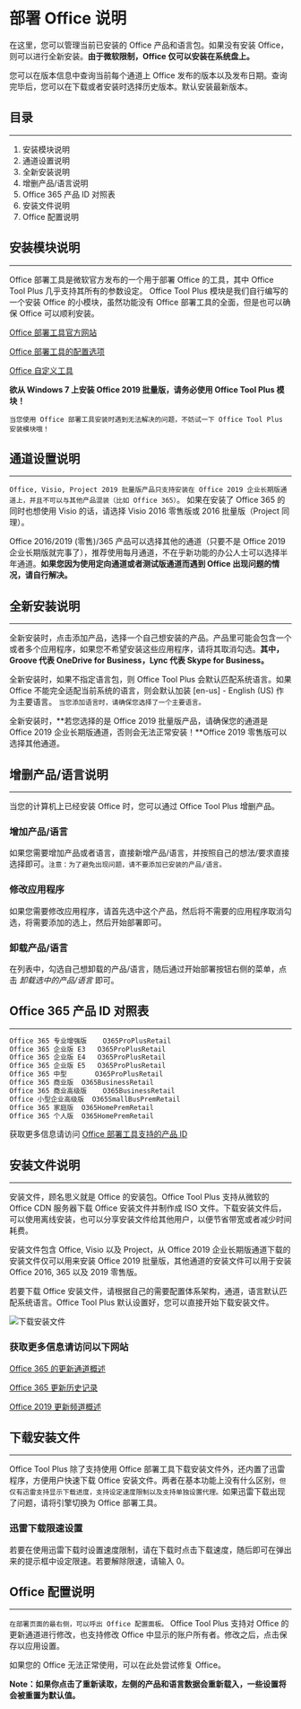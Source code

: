 # 部署 Office 说明

在这里，您可以管理当前已安装的 Office 产品和语言包。如果没有安装 Office，则可以进行全新安装。**由于微软限制，Office 仅可以安装在系统盘上。**

您可以在版本信息中查询当前每个通道上 Office 发布的版本以及发布日期。查询完毕后，您可以在下载或者安装时选择历史版本。默认安装最新版本。

## 目录

---

1. 安装模块说明
2. 通道设置说明
3. 全新安装说明
4. 增删产品/语言说明
5. Office 365 产品 ID 对照表
6. 安装文件说明
7. Office 配置说明

## 安装模块说明

---

Office 部署工具是微软官方发布的一个用于部署 Office 的工具，其中 Office Tool Plus 几乎支持其所有的参数设定。
Office Tool Plus 模块是我们自行编写的一个安装 Office 的小模块，虽然功能没有 Office 部署工具的全面，但是也可以确保 Office 可以顺利安装。

[Office 部署工具官方网站](https://aka.ms/ODT)

[Office 部署工具的配置选项](https://docs.microsoft.com/zh-cn/DeployOffice/configuration-options-for-the-office-2016-deployment-tool)

[Office 自定义工具](https://config.office.com)

**欲从 Windows 7 上安装 Office 2019 批量版，请务必使用 Office Tool Plus 模块！**

`当您使用 Office 部署工具安装时遇到无法解决的问题，不妨试一下 Office Tool Plus 安装模块哦！`

## 通道设置说明

---

`Office, Visio, Project 2019 批量版产品只支持安装在 Office 2019 企业长期版通道上，并且不可以与其他产品混装（比如 Office 365）`。
如果在安装了 Office 365 的同时也想使用 Visio 的话，请选择 Visio 2016 零售版或 2016 批量版（Project 同理）。

Office 2016/2019 (零售)/365 产品可以选择其他的通道（只要不是 Office 2019 企业长期版就完事了），推荐使用每月通道，不在乎新功能的办公人士可以选择半年通道。**如果您因为使用定向通道或者测试版通道而遇到 Office 出现问题的情况，请自行解决。**

## 全新安装说明

---

全新安装时，点击添加产品，选择一个自己想安装的产品。产品里可能会包含一个或者多个应用程序，如果您不希望安装这些应用程序，请将其取消勾选。**其中，Groove 代表 OneDrive for Business，Lync 代表 Skype for Business。**

全新安装时，如果不指定语言包，则 Office Tool Plus 会默认匹配系统语言。如果 Office 不能完全适配当前系统的语言，则会默认加装 [en-us] - English (US) 作为主要语言。
`当您添加语言时，请确保您选择了一个主要语言。`

全新安装时，**若您选择的是 Office 2019 批量版产品，请确保您的通道是 Office 2019 企业长期版通道，否则会无法正常安装！**Office 2019 零售版可以选择其他通道。

## 增删产品/语言说明

---

当您的计算机上已经安装 Office 时，您可以通过 Office Tool Plus 增删产品。

### 增加产品/语言

如果您需要增加产品或者语言，直接新增产品/语言，并按照自己的想法/要求直接选择即可。`注意：为了避免出现问题，请不要添加已安装的产品/语言。`

### 修改应用程序

如果您需要修改应用程序，请首先选中这个产品，然后将不需要的应用程序取消勾选，将需要添加的选上，然后开始部署即可。

### 卸载产品/语言

在列表中，勾选自己想卸载的产品/语言，随后通过开始部署按钮右侧的菜单，点击 *卸载选中的产品/语言* 即可。

## Office 365 产品 ID 对照表

---

```txt
Office 365 专业增强版	O365ProPlusRetail
Office 365 企业版 E3	O365ProPlusRetail
Office 365 企业版 E4	O365ProPlusRetail
Office 365 企业版 E5	O365ProPlusRetail
Office 365 中型		O365ProPlusRetail
Office 365 商业版	O365BusinessRetail
Office 365 商业高级版	O365BusinessRetail
Office 小型企业高级版	O365SmallBusPremRetail
Office 365 家庭版	O365HomePremRetail
Office 365 个人版	O365HomePremRetail
```

获取更多信息请访问 [Office 部署工具支持的产品 ID](https://docs.microsoft.com/zh-cn/office365/troubleshoot/administration/product-ids-supported-office-deployment-click-to-run)

## 安装文件说明

---

安装文件，顾名思义就是 Office 的安装包。Office Tool Plus 支持从微软的 Office CDN 服务器下载 Office 安装文件并制作成 ISO 文件。下载安装文件后，可以使用离线安装，也可以分享安装文件给其他用户，以便节省带宽或者减少时间耗费。

安装文件包含 Office, Visio 以及 Project，从 Office 2019 企业长期版通道下载的安装文件仅可以用来安装 Office 2019 批量版，其他通道的安装文件可以用于安装 Office 2016, 365 以及 2019 零售版。

若要下载 Office 安装文件，请根据自己的需要配置体系架构，通道，语言默认匹配系统语言。Office Tool Plus 默认设置好，您可以直接开始下载安装文件。

![下载安装文件](https://server.coolhub.top/OfficeTool/images/zh-cn/DownloadPanel.png)

### 获取更多信息请访问以下网站

[Office 365 的更新通道概述](https://docs.microsoft.com/zh-cn/DeployOffice/overview-of-update-channels-for-office-365-proplus)

[Office 365 更新历史记录](https://docs.microsoft.com/zh-cn/officeupdates/update-history-office365-proplus-by-date)

[Office 2019 更新频道概述](https://docs.microsoft.com/zh-cn/DeployOffice/office2019/update#update-channel-for-office-2019)

## 下载安装文件

---

Office Tool Plus 除了支持使用 Office 部署工具下载安装文件外，还内置了迅雷程序，方便用户快速下载 Office 安装文件。两者在基本功能上没有什么区别，`但仅有迅雷支持显示下载进度，支持设定速度限制以及支持单独设置代理。`如果迅雷下载出现了问题，请将引擎切换为 Office 部署工具。

### 迅雷下载限速设置

若要在使用迅雷下载时设置速度限制，请在下载时点击下载速度，随后即可在弹出来的提示框中设定限速。若要解除限速，请输入 0。

## Office 配置说明

---

`在部署页面的最右侧，可以呼出 Office 配置面板。`
Office Tool Plus 支持对 Office 的更新通道进行修改，也支持修改 Office 中显示的账户所有者。修改之后，点击保存以应用设置。

如果您的 Office 无法正常使用，可以在此处尝试修复 Office。

**Note：如果你点击了重新读取，左侧的产品和语言数据会重新载入，一些设置将会被重置为默认值。**
